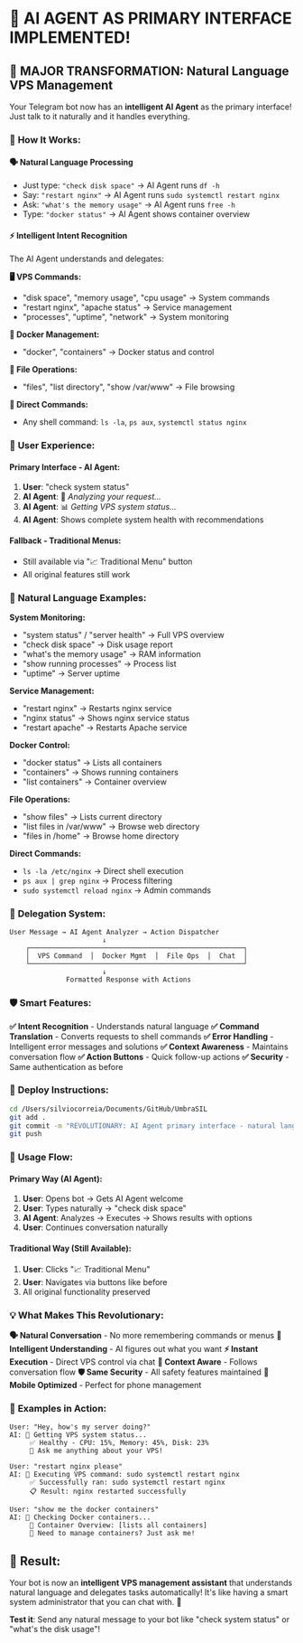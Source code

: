 # 🤖 AI AGENT AS PRIMARY INTERFACE IMPLEMENTED!

## 🚀 **MAJOR TRANSFORMATION: Natural Language VPS Management**

Your Telegram bot now has an **intelligent AI Agent** as the primary interface! Just talk to it naturally and it handles everything.

### 🧠 **How It Works:**

#### **🗣️ Natural Language Processing**
- Just type: `"check disk space"` → AI Agent runs `df -h`
- Say: `"restart nginx"` → AI Agent runs `sudo systemctl restart nginx`
- Ask: `"what's the memory usage"` → AI Agent runs `free -h`
- Type: `"docker status"` → AI Agent shows container overview

#### **⚡ Intelligent Intent Recognition**
The AI Agent understands and delegates:

**🖥️ VPS Commands:**
- "disk space", "memory usage", "cpu usage" → System commands
- "restart nginx", "apache status" → Service management  
- "processes", "uptime", "network" → System monitoring

**🐳 Docker Management:**
- "docker", "containers" → Docker status and control

**📁 File Operations:**
- "files", "list directory", "show /var/www" → File browsing

**💬 Direct Commands:**
- Any shell command: `ls -la`, `ps aux`, `systemctl status nginx`

### 🎯 **User Experience:**

#### **Primary Interface - AI Agent:**
1. **User**: "check system status"
2. **AI Agent**: 🤖 *Analyzing your request...*
3. **AI Agent**: 📊 *Getting VPS system status...*
4. **AI Agent**: Shows complete system health with recommendations

#### **Fallback - Traditional Menus:**
- Still available via "📈 Traditional Menu" button
- All original features still work

### 📱 **Natural Language Examples:**

**System Monitoring:**
- "system status" / "server health" → Full VPS overview
- "check disk space" → Disk usage report
- "what's the memory usage" → RAM information  
- "show running processes" → Process list
- "uptime" → Server uptime

**Service Management:**
- "restart nginx" → Restarts nginx service
- "nginx status" → Shows nginx service status
- "restart apache" → Restarts Apache service

**Docker Control:**
- "docker status" → Lists all containers
- "containers" → Shows running containers
- "list containers" → Container overview

**File Operations:**
- "show files" → Lists current directory
- "list files in /var/www" → Browse web directory
- "files in /home" → Browse home directory

**Direct Commands:**
- `ls -la /etc/nginx` → Direct shell execution
- `ps aux | grep nginx` → Process filtering
- `sudo systemctl reload nginx` → Admin commands

### 🔄 **Delegation System:**

```
User Message → AI Agent Analyzer → Action Dispatcher
                       ↓
    ┌─────────────────────────────────────────────────────┐
    │  VPS Command  │  Docker Mgmt  │  File Ops  │  Chat  │
    └─────────────────────────────────────────────────────┘
                       ↓
              Formatted Response with Actions
```

### 🛡️ **Smart Features:**

**✅ Intent Recognition** - Understands natural language
**✅ Command Translation** - Converts requests to shell commands
**✅ Error Handling** - Intelligent error messages and solutions
**✅ Context Awareness** - Maintains conversation flow
**✅ Action Buttons** - Quick follow-up actions
**✅ Security** - Same authentication as before

### 🚀 **Deploy Instructions:**

```bash
cd /Users/silviocorreia/Documents/GitHub/UmbraSIL
git add .
git commit -m "REVOLUTIONARY: AI Agent primary interface - natural language VPS management"
git push
```

### 🎯 **Usage Flow:**

#### **Primary Way (AI Agent):**
1. **User**: Opens bot → Gets AI Agent welcome
2. **User**: Types naturally → "check disk space"  
3. **AI Agent**: Analyzes → Executes → Shows results with options
4. **User**: Continues conversation naturally

#### **Traditional Way (Still Available):**
1. **User**: Clicks "📈 Traditional Menu"
2. **User**: Navigates via buttons like before
3. All original functionality preserved

### 💡 **What Makes This Revolutionary:**

**🗣️ Natural Conversation** - No more remembering commands or menus
**🧠 Intelligent Understanding** - AI figures out what you want
**⚡ Instant Execution** - Direct VPS control via chat
**🔄 Context Aware** - Follows conversation flow
**🛡️ Same Security** - All safety features maintained
**📱 Mobile Optimized** - Perfect for phone management

### 🎉 **Examples in Action:**

```
User: "Hey, how's my server doing?"
AI: 🤖 Getting VPS system status...
     ✅ Healthy - CPU: 15%, Memory: 45%, Disk: 23%
     💬 Ask me anything about your VPS!

User: "restart nginx please"  
AI: 🤖 Executing VPS command: sudo systemctl restart nginx
     ✅ Successfully ran: sudo systemctl restart nginx
     📋 Result: nginx restarted successfully

User: "show me the docker containers"
AI: 🤖 Checking Docker containers...
     🐳 Container Overview: [lists all containers]
     💬 Need to manage containers? Just ask me!
```

## 🎯 **Result:**
Your bot is now an **intelligent VPS management assistant** that understands natural language and delegates tasks automatically! It's like having a smart system administrator that you can chat with. 🚀

**Test it**: Send any natural message to your bot like "check system status" or "what's the disk usage"!
